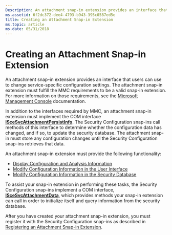 ```yaml
---
Description: An attachment snap-in extension provides an interface that users can use to change service-specific configuration settings.
ms.assetid: 6f2dc372-dee4-4793-b943-395c0587ed5e
title: Creating an Attachment Snap-in Extension
ms.topic: article
ms.date: 05/31/2018
---
```


# Creating an Attachment Snap-in Extension

An attachment snap-in extension provides an interface that users can use to change service-specific configuration settings. The attachment snap-in extension must fulfill the MMC requirements to be a valid snap-in extension. For more information on those requirements, see the [Microsoft Management Console](/previous-versions/windows/desktop/mmc/microsoft-management-console-start-page) documentation.

In addition to the interfaces required by MMC, an attachment snap-in extension must implement the COM interface [**ISceSvcAttachmentPersistInfo**](/windows/desktop/api/Scesvc/nn-scesvc-iscesvcattachmentpersistinfo). The Security Configuration snap-ins call methods of this interface to determine whether the configuration data has changed, and if so, to update the security database. The attachment snap-in must store any configuration changes until the Security Configuration snap-ins retrieves that data.

An attachment snap-in extension must provide the following functionality:

-   [Display Configuration and Analysis Information](displaying-configuration-and-analysis-information.md)
-   [Modify Configuration Information in the User Interface](modifying-configuration-information-in-the-user-interface.md)
-   [Modify Configuration Information in the Security Database](modifying-configuration-information-in-the-database.md)

To assist your snap-in extension in performing these tasks, the Security Configuration snap-ins implement a COM interface, [**ISceSvcAttachmentData**](/windows/desktop/api/Scesvc/nn-scesvc-iscesvcattachmentdata), which provides methods your snap-in extension can call in order to initialize itself and query information from the security database.

After you have created your attachment snap-in extension, you must register it with the Security Configuration snap-ins as described in [Registering an Attachment Snap-in Extension](registering-an-attachment-snap-in-extension.md).

 

 